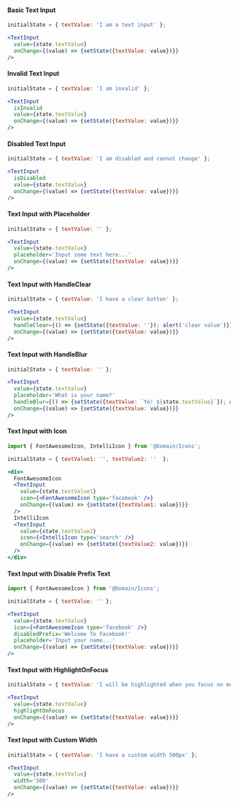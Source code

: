 #### Basic Text Input

```jsx
initialState = { textValue: 'I am a text input' };

<TextInput
  value={state.textValue}
  onChange={(value) => {setState({textValue: value})}}
/>
```

#### Invalid Text Input

```jsx
initialState = { textValue: 'I am invalid' };

<TextInput
  isInvalid
  value={state.textValue}
  onChange={(value) => {setState({textValue: value})}}
/>
```

#### Disabled Text Input

```jsx
initialState = { textValue: 'I am disabled and cannot change' };

<TextInput
  isDisabled
  value={state.textValue}
  onChange={(value) => {setState({textValue: value})}}
/>
```

#### Text Input with Placeholder

```jsx
initialState = { textValue: '' };

<TextInput
  value={state.textValue}
  placeholder='Input some text here...'
  onChange={(value) => {setState({textValue: value})}}
/>
```

#### Text Input with HandleClear

```jsx
initialState = { textValue: 'I have a clear button' };

<TextInput
  value={state.textValue}
  handleClear={() => {setState({textValue: ''}); alert('clear value')}} 
  onChange={(value) => {setState({textValue: value})}}
/>
```

#### Text Input with HandleBlur

```jsx
initialState = { textValue: '' };

<TextInput
  value={state.textValue}
  placeholder='What is your name?'
  handleBlur={() => {setState({textValue: `Yo! ${state.textValue}`}); alert('blur value')}} 
  onChange={(value) => {setState({textValue: value})}}
/>
```

#### Text Input with Icon

```jsx
import { FontAwesomeIcon, IntelliIcon } from '@Domain/Icons';

initialState = { textValue1: '', textValue2: ''  };

<div>
  FontAwesomeIcon
  <TextInput
    value={state.textValue1}
    icon={<FontAwesomeIcon type='facebook' />}
    onChange={(value) => {setState({textValue1: value})}}
  />
  IntelliIcon
  <TextInput
    value={state.textValue2}
    icon={<IntelliIcon type='search' />}
    onChange={(value) => {setState({textValue2: value})}}
  />
</div>
```

#### Text Input with Disable Prefix Text

```jsx
import { FontAwesomeIcon } from '@Domain/Icons';

initialState = { textValue: '' };

<TextInput
  value={state.textValue}
  icon={<FontAwesomeIcon type='facebook' />}
  disabledPrefix='Welcome To Facebook!' 
  placeholder='Input your name...'
  onChange={(value) => {setState({textValue: value})}}
/>
```

#### Text Input with HighlightOnFocus

```jsx
initialState = { textValue: 'I will be highlighted when you focus on me' };

<TextInput
  value={state.textValue}
  highlightOnFocus
  onChange={(value) => {setState({textValue: value})}}
/>
```

#### Text Input with Custom Width

```jsx
initialState = { textValue: 'I have a custom width 500px' };

<TextInput
  value={state.textValue}
  width='500'
  onChange={(value) => {setState({textValue: value})}}
/>
```

